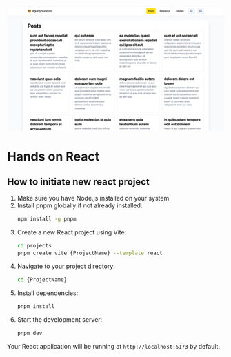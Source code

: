 ![](screenshot.png)

# Hands on React

## How to initiate new react project

1. Make sure you have Node.js installed on your system
2. Install pnpm globally if not already installed:
   ```bash
   npm install -g pnpm
   ```
3. Create a new React project using Vite:
   ```bash
   cd projects
   pnpm create vite {ProjectName} --template react
   ```
4. Navigate to your project directory:
   ```bash
   cd {ProjectName}
   ```
5. Install dependencies:
   ```bash
   pnpm install
   ```
6. Start the development server:
   ```bash
   pnpm dev
   ```

Your React application will be running at `http://localhost:5173` by default.
